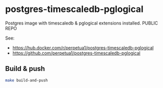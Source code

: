 # postgres-timescaledb-pglogical
Postgres image with timescaledb &amp; pglogical extensions installed. PUBLIC REPO

See: 
* https://hub.docker.com/r/perpetua1/postgres-timescaledb-pglogical
* https://github.com/perpetua1/postgres-timescaledb-pglogical

## Build & push

```bash
make build-and-push
```